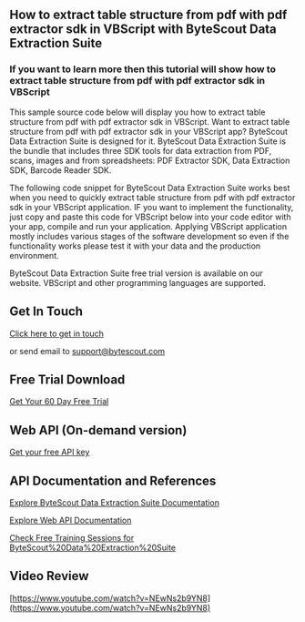 ## How to extract table structure from pdf with pdf extractor sdk in VBScript with ByteScout Data Extraction Suite

### If you want to learn more then this tutorial will show how to extract table structure from pdf with pdf extractor sdk in VBScript

This sample source code below will display you how to extract table structure from pdf with pdf extractor sdk in VBScript. Want to extract table structure from pdf with pdf extractor sdk in your VBScript app? ByteScout Data Extraction Suite is designed for it. ByteScout Data Extraction Suite is the bundle that includes three SDK tools for data extraction from PDF, scans, images and from spreadsheets: PDF Extractor SDK, Data Extraction SDK, Barcode Reader SDK.

The following code snippet for ByteScout Data Extraction Suite works best when you need to quickly extract table structure from pdf with pdf extractor sdk in your VBScript application. IF you want to implement the functionality, just copy and paste this code for VBScript below into your code editor with your app, compile and run your application. Applying VBScript application mostly includes various stages of the software development so even if the functionality works please test it with your data and the production environment.

ByteScout Data Extraction Suite free trial version is available on our website. VBScript and other programming languages are supported.

## Get In Touch

[Click here to get in touch](https://bytescout.zendesk.com/hc/en-us/requests/new?subject=ByteScout%20Data%20Extraction%20Suite%20Question)

or send email to [support@bytescout.com](mailto:support@bytescout.com?subject=ByteScout%20Data%20Extraction%20Suite%20Question) 

## Free Trial Download

[Get Your 60 Day Free Trial](https://bytescout.com/download/web-installer?utm_source=github-readme)

## Web API (On-demand version)

[Get your free API key](https://pdf.co/documentation/api?utm_source=github-readme)

## API Documentation and References

[Explore ByteScout Data Extraction Suite Documentation](https://bytescout.com/documentation/index.html?utm_source=github-readme)

[Explore Web API Documentation](https://pdf.co/documentation/api?utm_source=github-readme)

[Check Free Training Sessions for ByteScout%20Data%20Extraction%20Suite](https://academy.bytescout.com/)

## Video Review

[https://www.youtube.com/watch?v=NEwNs2b9YN8](https://www.youtube.com/watch?v=NEwNs2b9YN8)